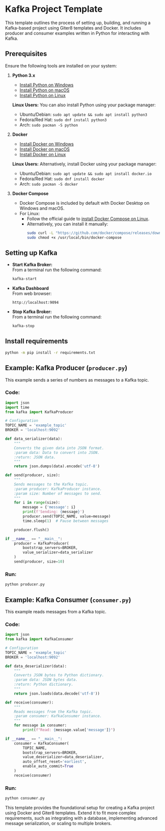 # Kafka Project Template

This template outlines the process of setting up, building, and running a Kafka-based project using Giter8 templates and Docker. It includes producer and consumer examples written in Python for interacting with Kafka.



## Prerequisites
Ensure the following tools are installed on your system:

1. **Python 3.x**
   - [Install Python on Windows](https://www.python.org/downloads/windows/)
   - [Install Python on macOS](https://www.python.org/downloads/mac-os/)
   - [Install Python on Linux](https://www.python.org/downloads/source/)

   **Linux Users:** You can also install Python using your package manager:
   - Ubuntu/Debian: `sudo apt update && sudo apt install python3`
   - Fedora/Red Hat: `sudo dnf install python3`
   - Arch: `sudo pacman -S python`

2. **Docker**
   - [Install Docker on Windows](https://docs.docker.com/desktop/install/windows-install/)
   - [Install Docker on macOS](https://docs.docker.com/desktop/install/mac-install/)
   - [Install Docker on Linux](https://docs.docker.com/desktop/install/linux-install/)

   **Linux Users:** Alternatively, install Docker using your package manager:
   - Ubuntu/Debian: `sudo apt update && sudo apt install docker.io`
   - Fedora/Red Hat: `sudo dnf install docker`
   - Arch: `sudo pacman -S docker`

3. **Docker Compose**
   - Docker Compose is included by default with Docker Desktop on Windows and macOS.
   - For Linux:
     - Follow the official guide to [install Docker Compose on Linux](https://docs.docker.com/compose/install/linux/).
     - Alternatively, you can install it manually:
       ```bash
       sudo curl -L "https://github.com/docker/compose/releases/download/2.x.x/docker-compose-$(uname -s)-$(uname -m)" -o /usr/local/bin/docker-compose
       sudo chmod +x /usr/local/bin/docker-compose
       ```



## Setting up Kafka

- **Start Kafka Broker:**  
  From a terminal run the following command:
  ```bash
  kafka-start
  ```
  
- **Kafka Dashboard**  
  From web browser:
  ```
  http://localhost:9094
  ```
  
- **Stop Kafka Broker:**  
  From a terminal run the following command:
  ```bash
  kafka-stop
  ```

## Install requirements
```bash
python -m pip install -r requirements.txt
```

## Example: Kafka Producer (`producer.py`)
This example sends a series of numbers as messages to a Kafka topic.

### Code:
```python
import json
import time
from kafka import KafkaProducer

# Configuration
TOPIC_NAME = 'example_topic'
BROKER = 'localhost:9092'

def data_serializer(data):
    """
    Converts the given data into JSON format.
    :param data: Data to convert into JSON.
    :return: JSON data.
    """
    return json.dumps(data).encode('utf-8')

def send(producer, size):
    """
    Sends messages to the Kafka topic.
    :param producer: KafkaProducer instance.
    :param size: Number of messages to send.
    """
    for i in range(size):
        message = {'message': i}
        print(f'Sending: {message}')
        producer.send(TOPIC_NAME, value=message)
        time.sleep(1)  # Pause between messages

    producer.flush()

if __name__ == "__main__":
    producer = KafkaProducer(
        bootstrap_servers=BROKER,
        value_serializer=data_serializer
    )
    send(producer, size=10)
```

### Run:
```bash
python producer.py
```



## Example: Kafka Consumer (`consumer.py`)
This example reads messages from a Kafka topic.

### Code:
```python
import json
from kafka import KafkaConsumer

# Configuration
TOPIC_NAME = 'example_topic'
BROKER = 'localhost:9092'

def data_deserializer(data):
    """
    Converts JSON bytes to Python dictionary.
    :param data: JSON bytes data.
    :return: Python dictionary.
    """
    return json.loads(data.decode('utf-8'))

def receive(consumer):
    """
    Reads messages from the Kafka topic.
    :param consumer: KafkaConsumer instance.
    """
    for message in consumer:
        print(f"Read: {message.value['message']}")

if __name__ == "__main__":
    consumer = KafkaConsumer(
        TOPIC_NAME,
        bootstrap_servers=BROKER,
        value_deserializer=data_deserializer,
        auto_offset_reset='earliest',
        enable_auto_commit=True
    )
    receive(consumer)
```

### Run:
```bash
python consumer.py
```



This template provides the foundational setup for creating a Kafka project using Docker and Giter8 templates. Extend it to fit more complex requirements, such as integrating with a database, implementing advanced message serialization, or scaling to multiple brokers.

